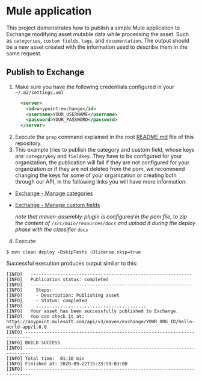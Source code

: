 # Mule application

This project demonstrates how to publish a simple Mule application to Exchange modifying asset mutable data while processing the asset. Such as `categories`, `custom fields`, `tags`, and `documentation`. The output should be a new asset created with the information used to describe them in the same request.

## Publish to Exchange

1. Make sure you have the following credentials configured in your `~/.m2/settings.xml`
    ```xml
      <server>
        <id>anypoint-exchange</id>
        <username>YOUR_USERNAME</username>
        <password>YOUR_PASSWORD</password>
      </server>
    ```
2. Execute the `grep` command explained in the root [README.md](../README.md) file of this repository.
3. This example tries to publish the category and custom field, whose keys are: `categoryKey` and `fieldKey`. They have to be configured for your organization, the publication will fail if they are not configured for your organization or if they are not deleted from the pom, we recommend changing the keys for some of your organization or creating both through our API, in the following links you will have more information:
- [Exchange - Manage categories](https://docs.mulesoft.com/exchange/to-manage-categories)
- [Exchange - Manage custom fields](https://docs.mulesoft.com/exchange/to-manage-custom-fields)

  *note that maven-assembly-plugin is configured in the pom file, to zip the content of `/src/main/resources/docs` and upload it during the deploy phase with the classifier `docs`*

4. Execute:

```shell
$ mvn clean deploy -DskipTests -Dlicense.skip=true
```

Successful execution produces output similar to this:

```shell
[INFO]   ------------------------------------------------------------
[INFO]   Publication status: completed
[INFO]   ------------------------------------------------------------
[INFO]     Steps:
[INFO]     - Description: Publishing asset
[INFO]     - Status: completed
[INFO]     .........................................
[INFO]   Your asset has been successfully published to Exchange.
[INFO]   You can check it at: https://anypoint.mulesoft.com/api/v3/maven/exchange/YOUR_ORG_ID/hello-world-app/1.0.0
[INFO] ------------------------------------------------------------------------
[INFO] BUILD SUCCESS
[INFO] ------------------------------------------------------------------------
[INFO] Total time:  01:10 min
[INFO] Finished at: 2020-09-22T15:23:59-03:00
[INFO] ------------------------------------------------------------------------
```
